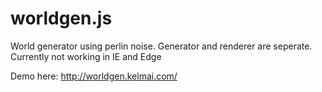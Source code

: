 # worldgen.js
World generator using perlin noise. Generator and renderer are seperate. Currently not working in IE and Edge

Demo here: http://worldgen.kelmai.com/
